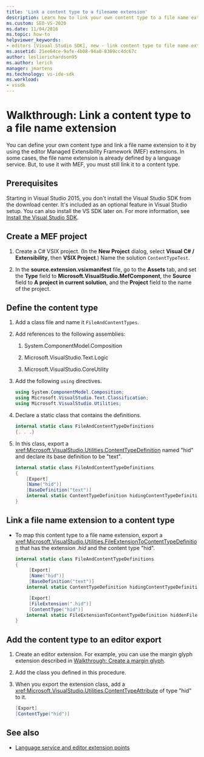 ```yaml
---
title: 'Link a content type to a filename extension'
description: Learn how to link your own content type to a file name extension by using the editor Managed Extensibility Framework extensions in this walkthrough.
ms.custom: SEO-VS-2020
ms.date: 11/04/2016
ms.topic: how-to
helpviewer_keywords:
- editors [Visual Studio SDK], new - link content type to file name extension
ms.assetid: 21ee64ce-9afe-4b08-94a0-8389cc4dc67c
author: leslierichardson95
ms.author: lerich
manager: jmartens
ms.technology: vs-ide-sdk
ms.workload:
- vssdk
---
```

# Walkthrough: Link a content type to a file name extension
You can define your own content type and link a file name extension to it by using the editor Managed Extensibility Framework (MEF) extensions. In some cases, the file name extension is already defined by a language service. But, to use it with MEF, you must still link it to a content type.

## Prerequisites
 Starting in Visual Studio 2015, you don't install the Visual Studio SDK from the download center. It's included as an optional feature in Visual Studio setup. You can also install the VS SDK later on. For more information, see [Install the Visual Studio SDK](../extensibility/installing-the-visual-studio-sdk.md).

## Create a MEF project

1. Create a C# VSIX project. (In the **New Project** dialog, select **Visual C# / Extensibility**, then **VSIX Project**.) Name the solution `ContentTypeTest`.

2. In the **source.extension.vsixmanifest** file, go to the **Assets** tab, and set the **Type** field to **Microsoft.VisualStudio.MefComponent**, the **Source** field to **A project in current solution**, and the **Project** field to the name of the project.

## Define the content type

1. Add a class file and name it `FileAndContentTypes`.

2. Add references to the following assemblies:

    1. System.ComponentModel.Composition

    2. Microsoft.VisualStudio.Text.Logic

    3. Microsoft.VisualStudio.CoreUtility

3. Add the following `using` directives.

    ```csharp
    using System.ComponentModel.Composition;
    using Microsoft.VisualStudio.Text.Classification;
    using Microsoft.VisualStudio.Utilities;

    ```

4. Declare a static class that contains the definitions.

    ```csharp
    internal static class FileAndContentTypeDefinitions
    {. . .}
    ```

5. In this class, export a <xref:Microsoft.VisualStudio.Utilities.ContentTypeDefinition> named "hid" and declare its base definition to be "text".

    ```csharp
    internal static class FileAndContentTypeDefinitions
    {
        [Export]
        [Name("hid")]
        [BaseDefinition("text")]
        internal static ContentTypeDefinition hidingContentTypeDefinition;
    }
    ```

## Link a file name extension to a content type

- To map this content type to a file name extension, export a <xref:Microsoft.VisualStudio.Utilities.FileExtensionToContentTypeDefinition> that has the extension *.hid* and the content type "hid".

    ```csharp
    internal static class FileAndContentTypeDefinitions
    {
         [Export]
         [Name("hid")]
         [BaseDefinition("text")]
        internal static ContentTypeDefinition hidingContentTypeDefinition;

         [Export]
         [FileExtension(".hid")]
         [ContentType("hid")]
        internal static FileExtensionToContentTypeDefinition hiddenFileExtensionDefinition;
    }
    ```

## Add the content type to an editor export

1. Create an editor extension. For example, you can use the margin glyph extension described in [Walkthrough: Create a margin glyph](../extensibility/walkthrough-creating-a-margin-glyph.md).

2. Add the class you defined in this procedure.

3. When you export the extension class, add a <xref:Microsoft.VisualStudio.Utilities.ContentTypeAttribute> of type "hid" to it.

    ```csharp
    [Export]
    [ContentType("hid")]
    ```

## See also
- [Language service and editor extension points](../extensibility/language-service-and-editor-extension-points.md)
